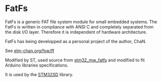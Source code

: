 # FatFs
FatFs is a generic FAT file system module for small embedded systems. The FatFs is written in compliance with ANSI C and completely separated from the disk I/O layer. Therefore it is independent of hardware architecture.

FatFs has being developped as a personal project of the author, ChaN.

See [elm-chan.org/fsw/ff](http://elm-chan.org/fsw/ff/00index_e.html)

Modified by ST, used source from [stm32_mw_fatfs](https://github.com/STMicroelectronics/stm32_mw_fatfs) and modified to fit Arduino libraries specifications.

It is used by the [STM32SD](https://github.com/stm32duino/STM32SD) library.
